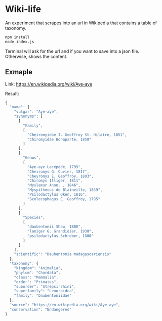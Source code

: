 # Wiki-life

An experiment that scrapes into an url in Wikipedia that contains a table of taxonomy.

```bash
npm install
node index.js
```
Terminal will ask for the url and if you want to save into a json file. Otherwise, shows the content.

## Exmaple

Link: https://en.wikipedia.org/wiki/Aye-aye

Result:

```js
{
  "name": {
    "vulgar": "Aye-aye",
    "synonyms": [
      [
        "Family",
        [
          "Cheiromyidae I. Geoffroy St. Hilaire, 1851",
          "Chiromyidae Bonaparte, 1850"
        ]
      ],
      [
        "Genus",
        [
          "Aye-aye Lacépède, 1799",
          "Cheiromys G. Cuvier, 1817",
          "Cheyromys É. Geoffroy, 1803",
          "Chiromys Illiger, 1811",
          "Myslemur Anon. , 1846",
          "Myspithecus de Blainville, 1839",
          "Psilodactylus Oken, 1816",
          "Scolecophagus É. Geoffroy, 1795"
        ]
      ],
      [
        "Species",
        [
          "daubentonii Shaw, 1800",
          "laniger G. Grandidier, 1930",
          "psilodactylus Schreber, 1800"
        ]
      ]
    ],
    "scientific": "Daubentonia madagascariensis"
  },
  "taxonomy": {
    "kingdom": "Animalia",
    "phylum": "Chordata",
    "class": "Mammalia",
    "order": "Primates",
    "suborder": "Strepsirrhini",
    "superfamily": "Lemuroidea",
    "family": "Daubentoniidae"
  },
  "source": "https://en.wikipedia.org/wiki/Aye-aye",
  "conservation": "Endangered"
}
```